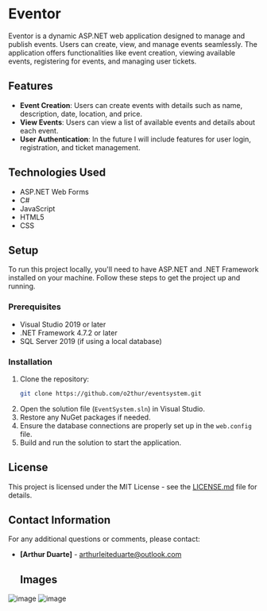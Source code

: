 # Eventor

Eventor is a dynamic ASP.NET web application designed to manage and publish events. Users can create, view, and manage events seamlessly. The application offers functionalities like event creation, viewing available events, registering for events, and managing user tickets.

## Features

- **Event Creation**: Users can create events with details such as name, description, date, location, and price.
- **View Events**: Users can view a list of available events and details about each event.
- **User Authentication**: In the future I will include features for user login, registration, and ticket management.

## Technologies Used

- ASP.NET Web Forms
- C#
- JavaScript
- HTML5
- CSS

## Setup

To run this project locally, you'll need to have ASP.NET and .NET Framework installed on your machine. Follow these steps to get the project up and running.

### Prerequisites

- Visual Studio 2019 or later
- .NET Framework 4.7.2 or later
- SQL Server 2019 (if using a local database)

### Installation

1. Clone the repository:
   ```bash
   git clone https://github.com/o2thur/eventsystem.git
   ```
2. Open the solution file (`EventSystem.sln`) in Visual Studio.
3. Restore any NuGet packages if needed.
4. Ensure the database connections are properly set up in the `web.config` file.
5. Build and run the solution to start the application.

## License

This project is licensed under the MIT License - see the [LICENSE.md](LICENSE) file for details.

## Contact Information

For any additional questions or comments, please contact:

- **[Arthur Duarte]** - arthurleiteduarte@outlook.com

  ## Images
![image](https://github.com/o2thur/eventor/assets/77739399/3e8e1c07-6b84-4412-9fd5-93e9b5f6eae2)
![image](https://github.com/o2thur/eventor/assets/77739399/d367ec1a-9e5c-4510-b219-93ab023339a1)

